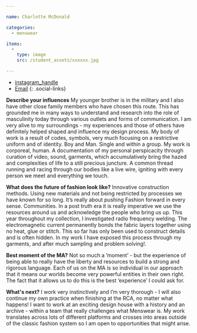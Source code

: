 ```yaml
---

name: Charlotte McDonald

categories:
  - menswear

items:
  -
    type: image
    src: /student_assets/xxxxxx.jpg

---
```


* [instagram_handle](https://www.instagram.com/charlotte.m.mcdonald/)
* [Email](mailto:charlotte.mcdonald@network.rca.ac.uk)
{: .social-links}

**Describe your influences**
My younger brother is in the military and I also have other close family members who have chosen this route. This has grounded me in many ways to understand and research into the role of masculinity today through various outlets and forms of communication. I am very alive to my surroundings - my experiences and those of others have definitely helped shaped and influence my design process. My body of work is a result of codes, symbols, very much focusing on a restrictive uniform and of identity. Boy and Man. Single and within a group. My work is corporeal, human. A documentation of my personal perspicacity through curation of video, sound, garments, which accumulatively bring the hazed and complexities of life to a still precious juncture. A common thread running and racing through our bodies like a live wire, igniting with every person we meet and everything we touch.

**What does the future of fashion look like?**
Innovative construction methods. Using new materials and not being restricted by processes we have known for so long. It’s really about pushing Fashion forward in every sense. Communities. In a post truth era it is really imperative we use the resources around us and  acknowledge the people who bring us up. This year throughout my collection, I investigated radio frequency
welding. The electromagnetic current permanently bonds the fabric layers
together using no heat, glue or stitch. This so far has only been used to
construct details and is often hidden. In my work I have exposed this
process through my garments, and after much sampling and problem solving!.  

**Best moment of the MA?**
Not so much a ’moment’ - but the experience of being able to really have the liberty and resources to build a strong and rigorous language. Each of us on the MA is so individual in our approach that it means our worlds become very powerful entities in their own right. The fact that it allows us to do this is the best ‘experience’ I could ask for.

**What's next?**
I work very instinctively and  I’m very thorough - I will also continue my own practice when finishing at the RCA, no matter what happens! I want to work at an exciting design house with a history and an archive  - within a team that really challenges what  Menswear is. My work translates across lots of different platforms and crosses into areas outside of the classic fashion system so I am open to opportunities that might arise.
